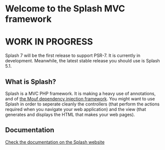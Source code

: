 Welcome to the Splash MVC framework
===================================

WORK IN PROGRESS
================

Splash 7 will be the first release to support PSR-7. It is currently in development. Meanwhile, the latest stable release
 you should use is Splash 5.1.

What is Splash?
---------------

Splash is a MVC PHP framework. It is making a heavy use of annotations, and of [the Mouf dependency injection framework](http://www.mouf-php.com).
You might want to use Splash in order to seperate cleanly the controllers (that perform the actions required when you navigate your web application) and the view (that generates and displays the HTML that makes your web pages).

Documentation
-------------

[Check the documentation on the Splash website](http://mouf-php.com/packages/mouf/mvc.splash/)
